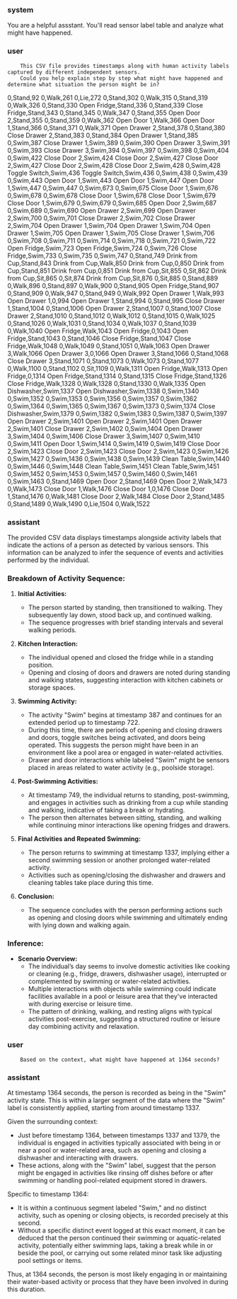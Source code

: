 ### system
You are a helpful assstant. You'll read sensor label table and analyze what might have happened.
### user

        This CSV file provides timestamps along with human activity labels captured by different independent sensors.
        Could you help explain step by step what might have happened and determine what situation the person might be in?
    
0,Stand,92
0,Walk,261
0,Lie,272
0,Stand,302
0,Walk,315
0,Stand,319
0,Walk,326
0,Stand,330
Open Fridge,Stand,336
0,Stand,339
Close Fridge,Stand,343
0,Stand,345
0,Walk,347
0,Stand,355
Open Door 2,Stand,355
0,Stand,359
0,Walk,362
Open Door 1,Walk,366
Open Door 1,Stand,366
0,Stand,371
0,Walk,371
Open Drawer 2,Stand,378
0,Stand,380
Close Drawer 2,Stand,383
0,Stand,384
Open Drawer 1,Stand,385
0,Swim,387
Close Drawer 1,Swim,389
0,Swim,390
Open Drawer 3,Swim,391
0,Swim,393
Close Drawer 3,Swim,394
0,Swim,397
0,Swim,398
0,Swim,404
0,Swim,422
Close Door 2,Swim,424
Close Door 2,Swim,427
Close Door 2,Swim,427
Close Door 2,Swim,428
Close Door 2,Swim,428
0,Swim,428
Toggle Switch,Swim,436
Toggle Switch,Swim,436
0,Swim,438
0,Swim,439
0,Swim,443
Open Door 1,Swim,443
Open Door 1,Swim,447
Open Door 1,Swim,447
0,Swim,447
0,Swim,673
0,Swim,675
Close Door 1,Swim,676
0,Swim,678
0,Swim,678
Close Door 1,Swim,678
Close Door 1,Swim,679
Close Door 1,Swim,679
0,Swim,679
0,Swim,685
Open Door 2,Swim,687
0,Swim,689
0,Swim,690
Open Drawer 2,Swim,699
Open Drawer 2,Swim,700
0,Swim,701
Close Drawer 2,Swim,702
Close Drawer 2,Swim,704
Open Drawer 1,Swim,704
Open Drawer 1,Swim,704
Open Drawer 1,Swim,705
Open Drawer 1,Swim,705
Close Drawer 1,Swim,706
0,Swim,708
0,Swim,711
0,Swim,714
0,Swim,718
0,Swim,721
0,Swim,722
Open Fridge,Swim,723
Open Fridge,Swim,724
0,Swim,726
Close Fridge,Swim,733
0,Swim,735
0,Swim,747
0,Stand,749
Drink from Cup,Stand,843
Drink from Cup,Walk,850
Drink from Cup,0,850
Drink from Cup,Stand,851
Drink from Cup,0,851
Drink from Cup,Sit,855
0,Sit,862
Drink from Cup,Sit,865
0,Sit,874
Drink from Cup,Sit,876
0,Sit,885
0,Stand,889
0,Walk,896
0,Stand,897
0,Walk,900
0,Stand,905
Open Fridge,Stand,907
0,Stand,909
0,Walk,947
0,Stand,949
0,Walk,992
Open Drawer 1,Walk,993
Open Drawer 1,0,994
Open Drawer 1,Stand,994
0,Stand,995
Close Drawer 1,Stand,1004
0,Stand,1006
Open Drawer 2,Stand,1007
0,Stand,1007
Close Drawer 2,Stand,1010
0,Stand,1012
0,Walk,1012
0,Stand,1015
0,Walk,1025
0,Stand,1026
0,Walk,1031
0,Stand,1034
0,Walk,1037
0,Stand,1039
0,Walk,1040
Open Fridge,Walk,1043
Open Fridge,0,1043
Open Fridge,Stand,1043
0,Stand,1046
Close Fridge,Stand,1047
Close Fridge,Walk,1048
0,Walk,1049
0,Stand,1051
0,Walk,1063
Open Drawer 3,Walk,1066
Open Drawer 3,0,1066
Open Drawer 3,Stand,1066
0,Stand,1068
Close Drawer 3,Stand,1071
0,Stand,1073
0,Walk,1073
0,Stand,1077
0,Walk,1100
0,Stand,1102
0,Sit,1109
0,Walk,1311
Open Fridge,Walk,1313
Open Fridge,0,1314
Open Fridge,Stand,1314
0,Stand,1315
Close Fridge,Stand,1326
Close Fridge,Walk,1328
0,Walk,1328
0,Stand,1330
0,Walk,1335
Open Dishwasher,Swim,1337
Open Dishwasher,Swim,1338
0,Swim,1340
0,Swim,1352
0,Swim,1353
0,Swim,1356
0,Swim,1357
0,Swim,1362
0,Swim,1364
0,Swim,1365
0,Swim,1367
0,Swim,1373
0,Swim,1374
Close Dishwasher,Swim,1379
0,Swim,1382
0,Swim,1383
0,Swim,1387
0,Swim,1397
Open Drawer 2,Swim,1401
Open Drawer 2,Swim,1401
Open Drawer 2,Swim,1401
Close Drawer 2,Swim,1402
0,Swim,1404
Open Drawer 3,Swim,1404
0,Swim,1406
Close Drawer 3,Swim,1407
0,Swim,1410
0,Swim,1411
Open Door 1,Swim,1414
0,Swim,1419
0,Swim,1419
Close Door 2,Swim,1423
Close Door 2,Swim,1423
Close Door 2,Swim,1423
0,Swim,1426
0,Swim,1427
0,Swim,1436
0,Swim,1438
0,Swim,1439
Clean Table,Swim,1440
0,Swim,1446
0,Swim,1448
Clean Table,Swim,1451
Clean Table,Swim,1451
0,Swim,1452
0,Swim,1453
0,Swim,1457
0,Swim,1460
0,Swim,1461
0,Swim,1463
0,Stand,1469
Open Door 2,Stand,1469
Open Door 2,Walk,1473
0,Walk,1473
Close Door 1,Walk,1476
Close Door 1,0,1476
Close Door 1,Stand,1476
0,Walk,1481
Close Door 2,Walk,1484
Close Door 2,Stand,1485
0,Stand,1489
0,Walk,1490
0,Lie,1504
0,Walk,1522

### assistant
The provided CSV data displays timestamps alongside activity labels that indicate the actions of a person as detected by various sensors. This information can be analyzed to infer the sequence of events and activities performed by the individual.

### Breakdown of Activity Sequence:

1. **Initial Activities:**
   - The person started by standing, then transitioned to walking. They subsequently lay down, stood back up, and continued walking.
   - The sequence progresses with brief standing intervals and several walking periods.

2. **Kitchen Interaction:**
   - The individual opened and closed the fridge while in a standing position.
   - Opening and closing of doors and drawers are noted during standing and walking states, suggesting interaction with kitchen cabinets or storage spaces.

3. **Swimming Activity:**
   - The activity "Swim" begins at timestamp 387 and continues for an extended period up to timestamp 722.
   - During this time, there are periods of opening and closing drawers and doors, toggle switches being activated, and doors being operated. This suggests the person might have been in an environment like a pool area or engaged in water-related activities.
   - Drawer and door interactions while labeled "Swim" might be sensors placed in areas related to water activity (e.g., poolside storage).

4. **Post-Swimming Activities:**
   - At timestamp 749, the individual returns to standing, post-swimming, and engages in activities such as drinking from a cup while standing and walking, indicative of taking a break or hydrating.
   - The person then alternates between sitting, standing, and walking while continuing minor interactions like opening fridges and drawers.

5. **Final Activities and Repeated Swimming:**
   - The person returns to swimming at timestamp 1337, implying either a second swimming session or another prolonged water-related activity.
   - Activities such as opening/closing the dishwasher and drawers and cleaning tables take place during this time.
   
6. **Conclusion:**
   - The sequence concludes with the person performing actions such as opening and closing doors while swimming and ultimately ending with lying down and walking again.

### Inference:

- **Scenario Overview:**
  - The individual’s day seems to involve domestic activities like cooking or cleaning (e.g., fridge, drawers, dishwasher usage), interrupted or complemented by swimming or water-related activities.
  - Multiple interactions with objects while swimming could indicate facilities available in a pool or leisure area that they've interacted with during exercise or leisure time.
  - The pattern of drinking, walking, and resting aligns with typical activities post-exercise, suggesting a structured routine or leisure day combining activity and relaxation.
### user

        Based on the context, what might have happened at 1364 seconds?
    
### assistant
At timestamp 1364 seconds, the person is recorded as being in the "Swim" activity state. This is within a larger segment of the data where the "Swim" label is consistently applied, starting from around timestamp 1337.

Given the surrounding context:
- Just before timestamp 1364, between timestamps 1337 and 1379, the individual is engaged in activities typically associated with being in or near a pool or water-related area, such as opening and closing a dishwasher and interacting with drawers.
- These actions, along with the "Swim" label, suggest that the person might be engaged in activities like rinsing off dishes before or after swimming or handling pool-related equipment stored in drawers.

Specific to timestamp 1364:
- It is within a continuous segment labeled "Swim," and no distinct activity, such as opening or closing objects, is recorded precisely at this second.
- Without a specific distinct event logged at this exact moment, it can be deduced that the person continued their swimming or aquatic-related activity, potentially either swimming laps, taking a break while in or beside the pool, or carrying out some related minor task like adjusting pool settings or items.

Thus, at 1364 seconds, the person is most likely engaging in or maintaining their water-based activity or process that they have been involved in during this duration.
